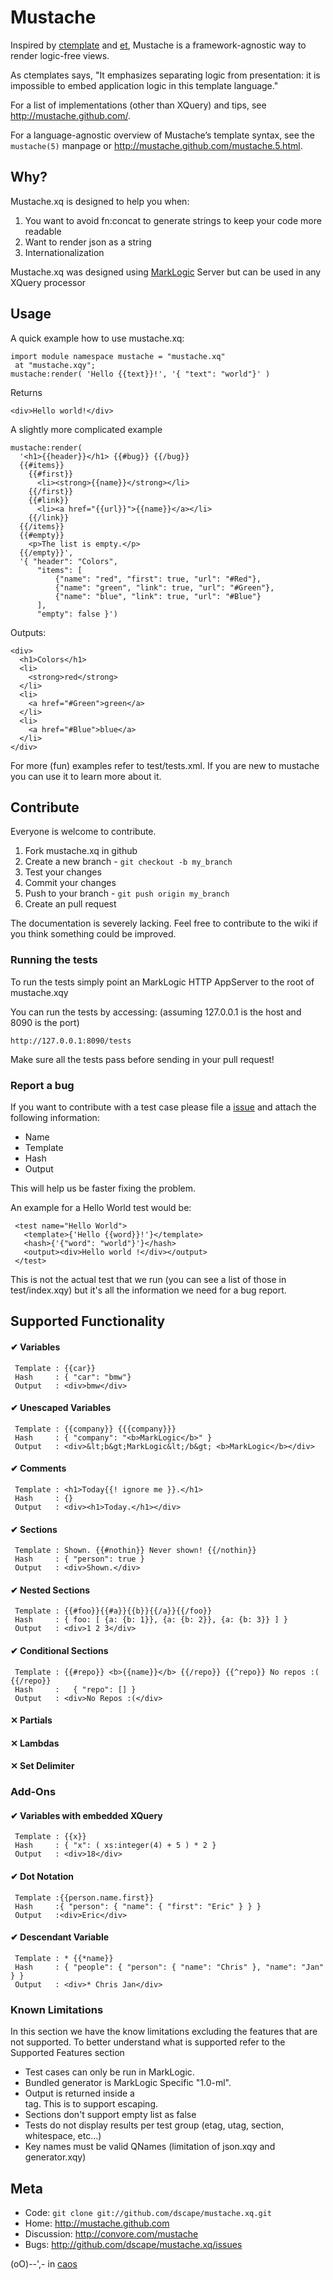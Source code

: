 # Mustache

Inspired by [ctemplate][1] and [et][2], Mustache is a
framework-agnostic way to render logic-free views.

As ctemplates says, "It emphasizes separating logic from presentation:
it is impossible to embed application logic in this template language."

For a list of implementations (other than XQuery) and tips, see
<http://mustache.github.com/>.

For a language-agnostic overview of Mustache’s template syntax, see the
`mustache(5)` manpage or <http://mustache.github.com/mustache.5.html>.

## Why?

Mustache.xq is designed to help you when:

1. You want to avoid fn:concat to generate strings to keep your code more readable
2. Want to render json as a string
3. Internationalization

Mustache.xq was designed using [MarkLogic][4] Server but can be 
used in any XQuery processor

## Usage

A quick example how to use mustache.xq:

    import module namespace mustache = "mustache.xq"
     at "mustache.xqy";
    mustache:render( 'Hello {{text}}!', '{ "text": "world"}' )

Returns

    <div>Hello world!</div>

A slightly more complicated example

    mustache:render(
      '<h1>{{header}}</h1> {{#bug}} {{/bug}}
      {{#items}}
        {{#first}}
          <li><strong>{{name}}</strong></li>
        {{/first}}
        {{#link}}
          <li><a href="{{url}}">{{name}}</a></li>
        {{/link}}
      {{/items}}
      {{#empty}}
        <p>The list is empty.</p>
      {{/empty}}', 
      '{ "header": "Colors",
          "items": [
              {"name": "red", "first": true, "url": "#Red"},
              {"name": "green", "link": true, "url": "#Green"},
              {"name": "blue", "link": true, "url": "#Blue"}
          ],
          "empty": false }')

Outputs:

    <div>
      <h1>Colors</h1>
      <li>
        <strong>red</strong>
      </li>
      <li>
        <a href="#Green">green</a>
      </li>
      <li>
        <a href="#Blue">blue</a>
      </li>
    </div>

For more (fun) examples refer to test/tests.xml. If you are new to mustache you can use it to learn more about it.

## Contribute

Everyone is welcome to contribute. 

1. Fork mustache.xq in github
2. Create a new branch - `git checkout -b my_branch`
3. Test your changes
4. Commit your changes
5. Push to your branch - `git push origin my_branch`
6. Create an pull request

The documentation is severely lacking. Feel free to contribute to the wiki if 
you think something could be improved.

### Running the tests

To run the tests simply point an MarkLogic HTTP AppServer to the root of mustache.xqy

You can run the tests by accessing:
(assuming 127.0.0.1 is the host and 8090 is the port)

    http://127.0.0.1:8090/tests

Make sure all the tests pass before sending in your pull request!

### Report a bug

If you want to contribute with a test case please file a [issue][2] and attach 
the following information:

* Name
* Template
* Hash
* Output

This will help us be faster fixing the problem.

An example for a Hello World test would be:

     <test name="Hello World">
       <template>{'Hello {{word}}!'}</template>
       <hash>{'{"word": "world"}'}</hash>
       <output><div>Hello world !</div></output>
     </test>

This is not the actual test that we run (you can see a list of those in test/index.xqy) but it's all the information we need for a bug report.

## Supported Functionality

####  ✔ Variables
     Template : {{car}}
     Hash     : { "car": "bmw"}
     Output   : <div>bmw</div>

####  ✔ Unescaped Variables
     Template : {{company}} {{{company}}}
     Hash     : { "company": "<b>MarkLogic</b>" }
     Output   : <div>&lt;b&gt;MarkLogic&lt;/b&gt; <b>MarkLogic</b></div>

####  ✔ Comments
     Template : <h1>Today{{! ignore me }}.</h1>
     Hash     : {}
     Output   : <div><h1>Today.</h1></div>

####  ✔ Sections
     Template : Shown. {{#nothin}} Never shown! {{/nothin}}
     Hash     : { "person": true }
     Output   : <div>Shown.</div>

####  ✔ Nested Sections
     Template : {{#foo}}{{#a}}{{b}}{{/a}}{{/foo}}
     Hash     : { foo: [ {a: {b: 1}}, {a: {b: 2}}, {a: {b: 3}} ] }
     Output   : <div>1 2 3</div>

####  ✔ Conditional Sections
     Template : {{#repo}} <b>{{name}}</b> {{/repo}} {{^repo}} No repos :( {{/repo}}
     Hash     :   { "repo": [] }
     Output   : <div>No Repos :(</div>

####  ✕ Partials

####  ✕ Lambdas

####  ✕ Set Delimiter

### Add-Ons 

####  ✔ Variables with embedded XQuery
     Template : {{x}}
     Hash     : { "x": ( xs:integer(4) + 5 ) * 2 }
     Output   : <div>18</div>

####  ✔ Dot Notation
     Template :{{person.name.first}}
     Hash     :{ "person": { "name": { "first": "Eric" } } }
     Output   :<div>Eric</div>

####  ✔ Descendant Variable
     Template : * {{*name}}
     Hash     : { "people": { "person": { "name": "Chris" }, "name": "Jan" } }
     Output   : <div>* Chris Jan</div>

### Known Limitations

In this section we have the know limitations excluding the features that are not supported. 
To better understand what is supported refer to the Supported Features section

* Test cases can only be run in MarkLogic.
* Bundled generator is MarkLogic Specific "1.0-ml".
* Output is returned inside a <div/> tag. This is to support escaping.
* Sections don't support empty list as false
* Tests do not display results per test group (etag, utag, section, whitespace, etc...)
* Key names must be valid QNames (limitation of json.xqy and generator.xqy)

## Meta

* Code: `git clone git://github.com/dscape/mustache.xq.git`
* Home: <http://mustache.github.com>
* Discussion: <http://convore.com/mustache>
* Bugs: <http://github.com/dscape/mustache.xq/issues>

(oO)--',- in [caos][5]

[1]: http://code.google.com/p/google-ctemplate/
[2]: http://www.ivan.fomichev.name/2008/05/erlang-template-engine-prototype.html
[3]: http://github.com/dscape/mustache.xq/issues
[4]: http://marklogic.com
[5]: http://caos.di.uminho.pt/